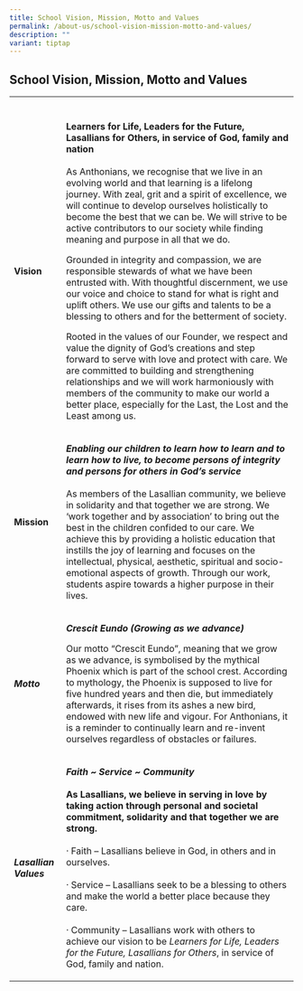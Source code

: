 ```yaml
---
title: School Vision, Mission, Motto and Values
permalink: /about-us/school-vision-mission-motto-and-values/
description: ""
variant: tiptap
---
```

<h2>School Vision, Mission, Motto and Values</h2>
<table style="minWidth: 50px">
<colgroup>
<col>
<col>
</colgroup>
<tbody>
<tr>
<th rowspan="1" colspan="1">
<p></p>
</th>
<th rowspan="1" colspan="1">
<p></p>
</th>
</tr>
<tr>
<td rowspan="1" colspan="1">
<p><strong>Vision</strong>
</p>
</td>
<td rowspan="1" colspan="1">
<p><strong>Learners for Life, Leaders for the Future, Lasallians for Others, in service of God, family and nation</strong> 
<br>
<br>As Anthonians, we recognise that we live in an evolving world and that
learning is a lifelong journey. With zeal, grit and a spirit of excellence,
we will continue to develop ourselves holistically to become the best that
we can be. We will strive to be active contributors to our society while
finding meaning and purpose in all that we do.<strong>&nbsp;</strong>
</p>
<p>Grounded in integrity and compassion, we are responsible stewards of what
we have been entrusted with. With thoughtful discernment, we use our voice
and choice to stand for what is right and uplift others. We use our gifts
and talents to be a blessing to others and for the betterment of society.&nbsp;</p>
<p>Rooted in the values of our Founder, we respect and value the dignity
of God’s creations and step forward to serve with love and protect with
care. We are committed to building and strengthening relationships and
we will work harmoniously with members of the community to make our world
a better place, especially for the Last, the Lost and the Least among us.</p>
</td>
</tr>
<tr>
<td rowspan="1" colspan="1">
<p><strong>Mission</strong>
</p>
</td>
<td rowspan="1" colspan="1">
<p><strong><em>Enabling our children to learn how to learn and to learn how to live, to become persons of integrity and persons for others in God’s service</em></strong>
<br>
<br>As members of the Lasallian community, we believe in solidarity and that
together we are strong. We ‘work together and by association’ to bring
out the best in the children confided to our care. We achieve this by providing
a holistic education that instills the joy of learning and focuses on the
intellectual, physical, aesthetic, spiritual and socio- emotional aspects
of growth. Through our work, students aspire towards a higher purpose in
their lives.</p>
</td>
</tr>
<tr>
<td rowspan="1" colspan="1">
<p><strong><em>Motto</em></strong>
</p>
</td>
<td rowspan="1" colspan="1">
<p><strong><em>Crescit Eundo (Growing as we advance)</em></strong>
</p>
<p>Our motto “Crescit Eundo”, meaning that we grow as we advance, is symbolised
by the mythical Phoenix which is part of the school crest. According to
mythology, the Phoenix is supposed to live for five hundred years and then
die, but immediately afterwards, it rises from its ashes a new bird, endowed
with new life and vigour. For Anthonians, it is a reminder to continually
learn and re-invent ourselves regardless of obstacles or failures.</p>
</td>
</tr>
<tr>
<td rowspan="1" colspan="1">
<p><strong><em>Lasallian Values</em></strong>
</p>
</td>
<td rowspan="1" colspan="1">
<p><strong><em>Faith ~ Service ~ Community<br></em><br>As Lasallians, we believe in serving in love by taking action through personal and societal commitment, solidarity and that together we are strong.<em><br><br></em></strong>·&nbsp;Faith&nbsp;–
Lasallians believe in God, in others and in ourselves.
<br>
<br>·&nbsp;Service&nbsp;– Lasallians seek to be a blessing to others and make
the world a better place because they care.
<br>
<br>·&nbsp;Community&nbsp;– Lasallians work with others to achieve our vision
to be <em>Learners for Life, Leaders for the Future, Lasallians for Others</em>,
in service of God, family and nation.</p>
</td>
</tr>
</tbody>
</table>
<h3></h3>
<h3></h3>
<p></p>
